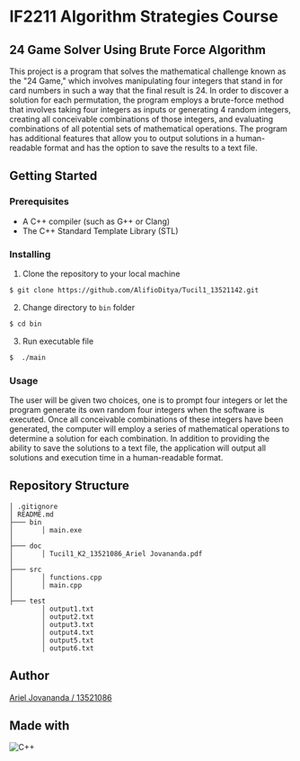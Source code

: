 # IF2211 Algorithm Strategies Course
## 24 Game Solver Using Brute Force Algorithm
This project is a program that solves the mathematical challenge known as the "24 Game," which involves manipulating four integers that stand in for card numbers in such a way that the final result is 24. In order to discover a solution for each permutation, the program employs a brute-force method that involves taking four integers as inputs or generating 4 random integers, creating all conceivable combinations of those integers, and evaluating combinations of all potential sets of mathematical operations. The program has additional features that allow you to output solutions in a human-readable format and has the option to save the results to a text file.

## Getting Started
### Prerequisites
- A C++ compiler (such as G++ or Clang)
- The C++ Standard Template Library (STL)

### Installing
1. Clone the repository to your local machine
``` bash
$ git clone https://github.com/AlifioDitya/Tucil1_13521142.git
```
2. Change directory to `bin` folder
``` bash
$ cd bin
```
3. Run executable file
``` bash
$  ./main
```
### Usage
The user will be given two choices, one is to prompt four integers or let the program generate its own random four integers when the software is executed. Once all conceivable combinations of these integers have been generated, the computer will employ a series of mathematical operations to determine a solution for each combination. In addition to providing the ability to save the solutions to a text file, the application will output all solutions and execution time in a human-readable format.

## Repository Structure
```
│ .gitignore
│ README.md
├─── bin
│       │ main.exe
│
├─── doc
│       │ Tucil1_K2_13521086_Ariel Jovananda.pdf
│
├─── src
│       │ functions.cpp
│       │ main.cpp
│
├─── test
        │ output1.txt
        │ output2.txt
        │ output3.txt
        │ output4.txt
        │ output5.txt
        │ output6.txt
```

## Author
[Ariel Jovananda / 13521086](https://github.com/arieljovananda88)

## Made with
![C++](https://img.shields.io/badge/c++-%2300599C.svg?style=for-the-badge&logo=c%2B%2B&logoColor=white)


